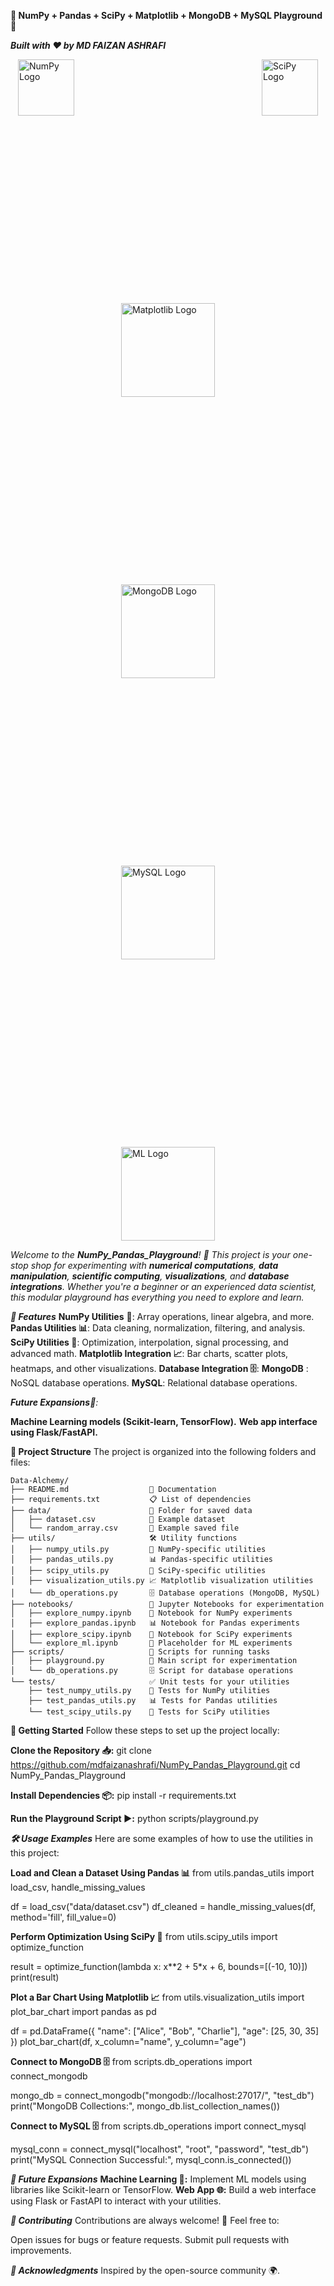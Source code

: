 **🚀 NumPy + Pandas + SciPy + Matplotlib + MongoDB + MySQL Playground 🌟**

_**Built with ❤️ by MD FAIZAN ASHRAFI**_



<div style="display: flex; gap: 300px; align-items: center;justify-content: center;flex-wrap: wrap;">
    <img src="https://numpy.org/images/logo.svg" alt="NumPy Logo" style="width: 90px; height: auto;" title="NumPy">
    <img src="https://scipy.org/images/logo.svg" alt="SciPy Logo" style="width: 90px; height: auto;" title="Pandas">
    <img src="https://matplotlib.org/stable/_static/logo2.svg" alt="Matplotlib Logo" width="150">
    <img src="https://webimages.mongodb.com/_com_assets/cms/kuyjf3vea2hg34taa-horizontal_default_slate_blue.svg?auto=format%252Ccompress" alt="MongoDB Logo" width="150">
    <img src="https://upload.wikimedia.org/wikipedia/en/thumb/d/dd/MySQL_logo.svg/150px-MySQL_logo.svg.png" alt="MySQL Logo" width="150">
    <img src="https://upload.wikimedia.org/wikipedia/commons/thumb/a/ab/TensorFlow_logo.svg/330px-TensorFlow_logo.svg.png" alt="ML Logo" width="150">
</div>



_Welcome to the **NumPy_Pandas_Playground**! 🎉 This project is your one-stop shop for experimenting with **numerical computations**, **data manipulation**, **scientific computing**, **visualizations**, and **database integrations**. Whether you're a beginner or an experienced data scientist, this modular playground has everything you need to explore and learn._

_**🌟 Features**_
**NumPy Utilities** 🧮: Array operations, linear algebra, and more.
**Pandas Utilities 📊**: Data cleaning, normalization, filtering, and analysis.
**SciPy Utilities 🔬**: Optimization, interpolation, signal processing, and advanced math.
**Matplotlib Integration 📈**: Bar charts, scatter plots, heatmaps, and other visualizations.
**Database Integration 🗄️**:
**MongoDB** : NoSQL database operations.
**MySQL**: Relational database operations.

_**Future Expansions**🚀:_

**Machine Learning models (Scikit-learn, TensorFlow).**
**Web app interface using Flask/FastAPI.**

**📂 Project Structure**
The project is organized into the following folders and files:
```
Data-Alchemy/
├── README.md                  📝 Documentation
├── requirements.txt           📋 List of dependencies
├── data/                      📁 Folder for saved data
│   ├── dataset.csv            📄 Example dataset
│   └── random_array.csv       📄 Example saved file
├── utils/                     🛠️ Utility functions
│   ├── numpy_utils.py         🧮 NumPy-specific utilities
│   ├── pandas_utils.py        📊 Pandas-specific utilities
│   ├── scipy_utils.py         🔬 SciPy-specific utilities
│   ├── visualization_utils.py 📈 Matplotlib visualization utilities
│   └── db_operations.py       🗄️ Database operations (MongoDB, MySQL)
├── notebooks/                 📓 Jupyter Notebooks for experimentation
│   ├── explore_numpy.ipynb    🧮 Notebook for NumPy experiments
│   ├── explore_pandas.ipynb   📊 Notebook for Pandas experiments
│   ├── explore_scipy.ipynb    🔬 Notebook for SciPy experiments
│   └── explore_ml.ipynb       🤖 Placeholder for ML experiments
├── scripts/                   🏃 Scripts for running tasks
│   ├── playground.py          🎢 Main script for experimentation
│   └── db_operations.py       🗄️ Script for database operations
└── tests/                     ✅ Unit tests for your utilities
    ├── test_numpy_utils.py    🧮 Tests for NumPy utilities
    ├── test_pandas_utils.py   📊 Tests for Pandas utilities
    └── test_scipy_utils.py    🔬 Tests for SciPy utilities
```

**🚀 Getting Started**
Follow these steps to set up the project locally:

**Clone the Repository 📥:**
git clone https://github.com/mdfaizanashrafi/NumPy_Pandas_Playground.git
cd NumPy_Pandas_Playground

**Install Dependencies 📦:**
pip install -r requirements.txt

**Run the Playground Script ▶️:**
python scripts/playground.py

_**🛠️ Usage Examples**_
Here are some examples of how to use the utilities in this project:

**Load and Clean a Dataset Using Pandas 📊**
from utils.pandas_utils import load_csv, handle_missing_values

df = load_csv("data/dataset.csv")
df_cleaned = handle_missing_values(df, method='fill', fill_value=0)

**Perform Optimization Using SciPy 🔬**
from utils.scipy_utils import optimize_function

result = optimize_function(lambda x: x**2 + 5*x + 6, bounds=[(-10, 10)])
print(result)

**Plot a Bar Chart Using Matplotlib 📈**
from utils.visualization_utils import plot_bar_chart
import pandas as pd

df = pd.DataFrame({
    "name": ["Alice", "Bob", "Charlie"],
    "age": [25, 30, 35]
})
plot_bar_chart(df, x_column="name", y_column="age")

**Connect to MongoDB 🗄️**
from scripts.db_operations import connect_mongodb

mongo_db = connect_mongodb("mongodb://localhost:27017/", "test_db")
print("MongoDB Collections:", mongo_db.list_collection_names())

**Connect to MySQL 🗄️**
from scripts.db_operations import connect_mysql

mysql_conn = connect_mysql("localhost", "root", "password", "test_db")
print("MySQL Connection Successful:", mysql_conn.is_connected())

_**🌱 Future Expansions**_
**Machine Learning 🤖:** Implement ML models using libraries like Scikit-learn or TensorFlow.
**Web App 🌐:** Build a web interface using Flask or FastAPI to interact with your utilities.

_**🤝 Contributing**_
Contributions are always welcome! 🙌 Feel free to:

Open issues for bugs or feature requests.
Submit pull requests with improvements.

_**🌟 Acknowledgments**_
Inspired by the open-source community 🌍.



